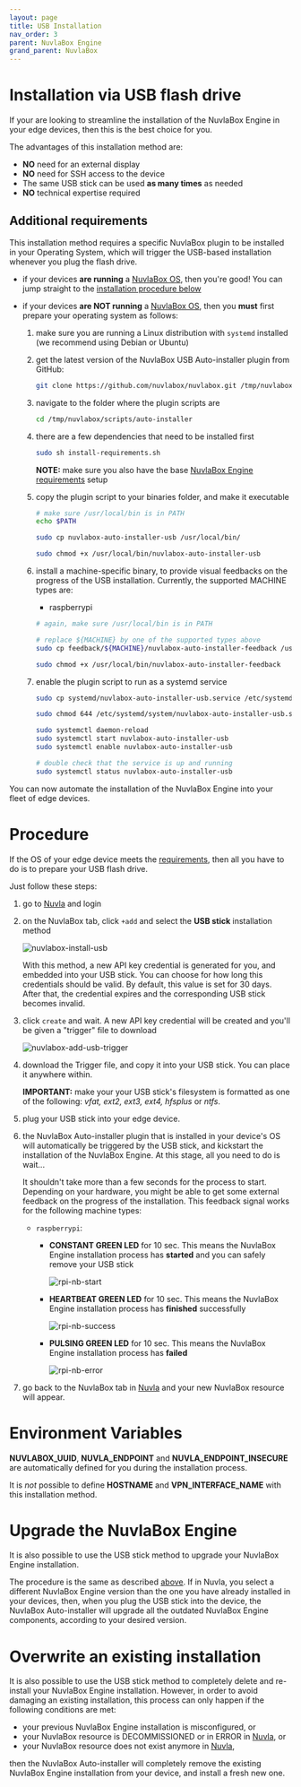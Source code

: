 ```yaml
---
layout: page
title: USB Installation
nav_order: 3
parent: NuvlaBox Engine
grand_parent: NuvlaBox
---
```


# Installation via USB flash drive

If your are looking to streamline the installation of the NuvlaBox Engine in your edge devices, then this is the best choice for you.

The advantages of this installation method are:
 - **NO** need for an external display
 - **NO** need for SSH access to the device
 - The same USB stick can be used **as many times** as needed
 - **NO** technical expertise required

## Additional requirements

This installation method requires a specific NuvlaBox plugin to be installed in your Operating System, which will trigger the USB-based installation whenever you plug the flash drive.

 - if your devices **are running** a [NuvlaBox OS](https://docs.nuvla.io/nuvlabox/nuvlabox-os.html), then you're good! You can jump straight to the [installation procedure below](#procedure)
 
 - if your devices **are NOT running** a [NuvlaBox OS](https://docs.nuvla.io/nuvlabox/nuvlabox-os.html), then you **must** first prepare your operating system as follows:
 
    1. make sure you are running a Linux distribution with `systemd` installed (we recommend using Debian or Ubuntu)
    2. get the latest version of the NuvlaBox USB Auto-installer plugin from GitHub:
   
        ```bash
        git clone https://github.com/nuvlabox/nuvlabox.git /tmp/nuvlabox
        ```
    3. navigate to the folder where the plugin scripts are
   
        ```bash
        cd /tmp/nuvlabox/scripts/auto-installer
        ```
    4. there are a few dependencies that need to be installed first
    
        ```bash
        sudo sh install-requirements.sh
        ```
        
        **NOTE:** make sure you also have the base [NuvlaBox Engine requirements](https://docs.nuvla.io/nuvlabox/nuvlabox-engine/requirements.html) setup
      
    5. copy the plugin script to your binaries folder, and make it executable
    
        ```bash
        # make sure /usr/local/bin is in PATH
        echo $PATH
        
        sudo cp nuvlabox-auto-installer-usb /usr/local/bin/

        sudo chmod +x /usr/local/bin/nuvlabox-auto-installer-usb
        ```
     
    6. install a machine-specific binary, to provide visual feedbacks on the progress of the USB installation. Currently, the supported MACHINE types are:
        - raspberrypi
        
        ```bash
        # again, make sure /usr/local/bin is in PATH 

        # replace ${MACHINE} by one of the supported types above
        sudo cp feedback/${MACHINE}/nuvlabox-auto-installer-feedback /usr/local/bin
        
        sudo chmod +x /usr/local/bin/nuvlabox-auto-installer-feedback
        ```
        
    7. enable the plugin script to run as a systemd service
    
        ```bash
        sudo cp systemd/nuvlabox-auto-installer-usb.service /etc/systemd/system/nuvlabox-auto-installer-usb.service

        sudo chmod 644 /etc/systemd/system/nuvlabox-auto-installer-usb.service
        
        sudo systemctl daemon-reload
        sudo systemctl start nuvlabox-auto-installer-usb
        sudo systemctl enable nuvlabox-auto-installer-usb
        
        # double check that the service is up and running
        sudo systemctl status nuvlabox-auto-installer-usb
        ```

You can now automate the installation of the NuvlaBox Engine into your fleet of edge devices.

# Procedure

If the OS of your edge device meets the [requirements](#additional-requirements), then all you have to do is to prepare your USB flash drive. 

Just follow these steps:

 1. go to [Nuvla](https://nuvla.io) and login
 2. on the NuvlaBox tab, click `+add` and select the **USB stick** installation method
 
    ![nuvlabox-install-usb](/assets/img/nuvlabox-add-usb.png)

    With this method, a new API key credential is generated for you, and embedded into your USB stick. You can choose for how long this credentials should be valid. By default, this value is set for 30 days. After that, the credential expires and the corresponding USB stick becomes invalid.
   
 3. click `create` and wait. A new API key credential will be created and you'll be given a "trigger" file to download
 
    ![nuvlabox-add-usb-trigger](/assets/img/nuvlabox-add-usb-trigger.png)

 4. download the Trigger file, and copy it into your USB stick. You can place it anywhere within.
 
    **IMPORTANT:** make your your USB stick's filesystem is formatted as one of the following: _vfat, ext2, ext3, ext4, hfsplus_ or _ntfs_.
        
 5. plug your USB stick into your edge device. 
 
 6. the NuvlaBox Auto-installer plugin that is installed in your device's OS will automatically be triggered by the USB stick, and kickstart the installation of the NuvlaBox Engine. At this stage, all you need to do is wait...
 
     It shouldn't take more than a few seconds for the process to start. Depending on your hardware, you might be able to get some external feedback on the progress of the installation. This feedback signal works for the following machine types:
      - `raspberrypi`:
        - **CONSTANT GREEN LED** for 10 sec. This means the NuvlaBox Engine installation process has **started** and you can safely remove your USB stick
        
            ![rpi-nb-start](/assets/img/rpi-nb-start.gif)
            
        - **HEARTBEAT GREEN LED** for 10 sec. This means the NuvlaBox Engine installation process has **finished** successfully
        
            ![rpi-nb-success](/assets/img/rpi-nb-success.gif)
            
        - **PULSING GREEN LED** for 10 sec. This means the NuvlaBox Engine installation process has **failed**
        
            ![rpi-nb-error](/assets/img/rpi-nb-error.gif)
        
 7. go back to the NuvlaBox tab in [Nuvla](https://nuvla.io) and your new NuvlaBox resource will appear.
 

# Environment Variables

**NUVLABOX_UUID**, **NUVLA_ENDPOINT** and **NUVLA_ENDPOINT_INSECURE** are automatically defined for you during the installation process.

It is _not_ possible to define **HOSTNAME** and **VPN_INTERFACE_NAME** with this installation method.


# Upgrade the NuvlaBox Engine

It is also possible to use the USB stick method to upgrade your NuvlaBox Engine installation.

The procedure is the same as described [above](#procedure). If in Nuvla, you select a different NuvlaBox Engine version than the one you have already installed in your devices, then, when you plug the USB stick into the device, the NuvlaBox Auto-installer will upgrade all the outdated NuvlaBox Engine components, according to your desired version.


# Overwrite an existing installation

It is also possible to use the USB stick method to completely delete and re-install your NuvlaBox Engine installation. However, in order to avoid damaging an existing installation, this process can only happen if the following conditions are met:

 - your previous NuvlaBox Engine installation is misconfigured, or
 - your NuvlaBox resource is DECOMMISSIONED or in ERROR in [Nuvla](https://nuvla.io/ui/edge), or
 - your NuvlaBox resource does not exist anymore in [Nuvla](https://nuvla.io/ui/edge),
 
then the NuvlaBox Auto-installer will completely remove the existing NuvlaBox Engine installation from your device, and install a fresh new one.
